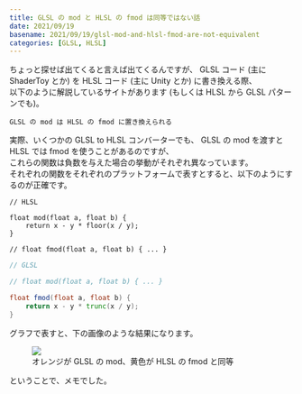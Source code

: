 ```yaml
---
title: GLSL の mod と HLSL の fmod は同等ではない話
date: 2021/09/19
basename: 2021/09/19/glsl-mod-and-hlsl-fmod-are-not-equivalent
categories: [GLSL, HLSL]
---
```


ちょっと探せば出てくると言えば出てくるんですが、 GLSL コード (主に ShaderToy とか) を HLSL コード (主に Unity とか) に書き換える際、  
以下のように解説しているサイトがあります (もしくは HLSL から GLSL パターンでも)。

```
GLSL の mod は HLSL の fmod に置き換えられる
```

実際、いくつかの GLSL to HLSL コンバーターでも、 GLSL の mod を渡すと HLSL では fmod を使うことがあるのですが、  
これらの関数は負数を与えた場合の挙動がそれぞれ異なっています。  
それぞれの関数をそれぞれのプラットフォームで表すとすると、以下のようにするのが正確です。

```hlsl
// HLSL

float mod(float a, float b) {
    return x - y * floor(x / y);
}

// float fmod(float a, float b) { ... }
```

```glsl
// GLSL

// float mod(float a, float b) { ... }

float fmod(float a, float b) {
    return x - y * trunc(x / y);
}
```

グラフで表すと、下の画像のような結果になります。

<figure class="figure-image figure-image-fotolife" title="オレンジが GLSL の mod、黄色が HLSL の fmod と同等">
  <img src="https://assets.natsuneko.blog/images/20210919/20210919191717.png?height=450" />
  <figcaption>オレンジが GLSL の mod、黄色が HLSL の fmod と同等</figcaption>
</figure>

ということで、メモでした。
